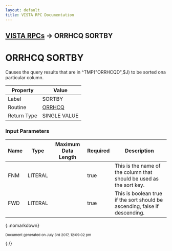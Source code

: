 ```yaml
---
layout: default
title: VISTA RPC Documentation
---
```


## [VISTA RPCs](TableOfContents) &#8594; ORRHCQ SORTBY
# ORRHCQ SORTBY

Causes the query results that are in ^TMP("ORRHCQD",$J) to be sorted ona particular column.

Property | Value
--- | ---
Label | SORTBY
Routine | [ORRHCQ](http://code.osehra.org/dox/Routine_ORRHCQ_source.html)
Return Type | SINGLE VALUE


### Input Parameters

Name | Type | Maximum Data Length | Required | Description
--- | --- | --- | --- | ---
FNM | LITERAL |  | true | This is the name of the column that should be used as the sort key.
FWD | LITERAL |  | true | This is boolean true if the sort should be ascending, false if descending.



{::nomarkdown} <br/><p style="font-size: 11px">Document generated on July 3rd 2017, 12:09:02 pm</p>{:/}